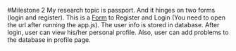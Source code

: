 #Milestone 2
My research topic is passport. And it hinges on two forms (login and register).
This is a [Form](http://localhost:3000/login/) to Register and Login (You need to open the url after running the app.js). The user info is stored in database. After login, user can view his/her personal profile. Also, user can add problems to the database in profile page.
